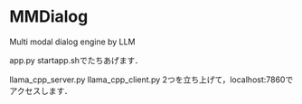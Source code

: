 # MMDialog
Multi modal dialog engine by LLM

app.py
startapp.shでたちあげます．

llama_cpp_server.py
llama_cpp_client.py
2つを立ち上げて，localhost:7860でアクセスします．
